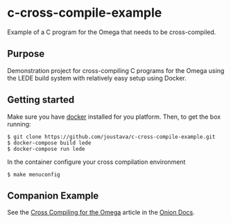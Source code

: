 # c-cross-compile-example

Example of a C program for the Omega that needs to be cross-compiled.

## Purpose

Demonstration project for cross-compiling C programs for the Omega using the LEDE build system
with relatively easy setup using Docker.

## Getting started

Make sure you have [docker](https://docs.docker.com/engine/installation/) installed for you platform.
Then, to get the box running:

    $ git clone https://github.com/joustava/c-cross-compile-example.git
    $ docker-compose build lede
    $ docker-compose run lede

In the container configure your cross compilation environment

    $ make menuconfig


## Companion Example

See the [Cross Compiling for the Omega](https://docs.onion.io/omega2-docs/cross-compiling.html) article in the [Onion Docs](https://docs.onion.io).
